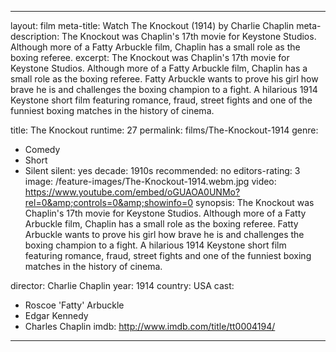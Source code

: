 ---

layout: film
meta-title: Watch The Knockout (1914) by Charlie Chaplin
meta-description: The Knockout was Chaplin's 17th movie for Keystone Studios. Although more of a Fatty Arbuckle film, Chaplin has a small role as the boxing referee.
excerpt: The Knockout was Chaplin's 17th movie for Keystone Studios. Although more of a Fatty Arbuckle film, Chaplin has a small role as the boxing referee. Fatty Arbuckle wants to prove his girl how brave he is and challenges the boxing champion to a fight. A hilarious 1914 Keystone short film featuring romance, fraud, street fights and one of the funniest boxing matches in the history of cinema.

title: The Knockout
runtime: 27
permalink: films/The-Knockout-1914
genre: 
- Comedy
- Short
- Silent
silent: yes 
decade: 1910s
recommended: no
editors-rating: 3
image: /feature-images/The-Knockout-1914.webm.jpg
video: https://www.youtube.com/embed/oGUAOA0UNMo?rel=0&amp;controls=0&amp;showinfo=0
synopsis: The Knockout was Chaplin's 17th movie for Keystone Studios. Although more of a Fatty Arbuckle film, Chaplin has a small role as the boxing referee. Fatty Arbuckle wants to prove his girl how brave he is and challenges the boxing champion to a fight. A hilarious 1914 Keystone short film featuring romance, fraud, street fights and one of the funniest boxing matches in the history of cinema.

director: Charlie Chaplin 
year: 1914
country: USA
cast:
- Roscoe 'Fatty' Arbuckle
- Edgar Kennedy
- Charles Chaplin
imdb: http://www.imdb.com/title/tt0004194/

---